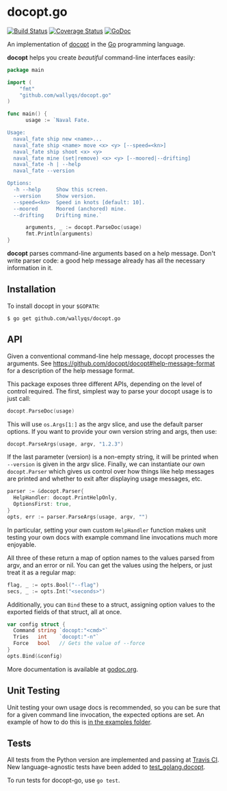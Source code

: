 docopt.go
=========

[![Build Status](https://travis-ci.org/wallyqs/docopt.go.svg?branch=master)](https://travis-ci.org/wallyqs/docopt.go)
[![Coverage Status](https://coveralls.io/repos/github/wallyqs/docopt.go/badge.svg)](https://coveralls.io/github/wallyqs/docopt.go)
[![GoDoc](https://godoc.org/github.com/wallyqs/docopt.go?status.svg)](https://godoc.org/github.com/wallyqs/docopt.go)

An implementation of [docopt](http://docopt.org/) in the [Go](http://golang.org/) programming language.

**docopt** helps you create *beautiful* command-line interfaces easily:

```go
package main

import (
	"fmt"
	"github.com/wallyqs/docopt.go"
)

func main() {
	  usage := `Naval Fate.

Usage:
  naval_fate ship new <name>...
  naval_fate ship <name> move <x> <y> [--speed=<kn>]
  naval_fate ship shoot <x> <y>
  naval_fate mine (set|remove) <x> <y> [--moored|--drifting]
  naval_fate -h | --help
  naval_fate --version

Options:
  -h --help     Show this screen.
  --version     Show version.
  --speed=<kn>  Speed in knots [default: 10].
  --moored      Moored (anchored) mine.
  --drifting    Drifting mine.`

	  arguments, _ := docopt.ParseDoc(usage)
	  fmt.Println(arguments)
}
```

**docopt** parses command-line arguments based on a help message. Don't write parser code: a good help message already has all the necessary information in it.

## Installation

To install docopt in your `$GOPATH`:

```console
$ go get github.com/wallyqs/docopt.go
```

## API

Given a conventional command-line help message, docopt processes the arguments. See https://github.com/docopt/docopt#help-message-format for a description of the help message format.

This package exposes three different APIs, depending on the level of control required. The first, simplest way to parse your docopt usage is to just call:

```go
docopt.ParseDoc(usage)
```

This will use `os.Args[1:]` as the argv slice, and use the default parser options. If you want to provide your own version string and args, then use:

```go
docopt.ParseArgs(usage, argv, "1.2.3")
```

If the last parameter (version) is a non-empty string, it will be printed when `--version` is given in the argv slice. Finally, we can instantiate our own `docopt.Parser` which gives us control over how things like help messages are printed and whether to exit after displaying usage messages, etc.

```go
parser := &docopt.Parser{
  HelpHandler: docopt.PrintHelpOnly,
  OptionsFirst: true,
}
opts, err := parser.ParseArgs(usage, argv, "")
```

In particular, setting your own custom `HelpHandler` function makes unit testing your own docs with example command line invocations much more enjoyable.

All three of these return a map of option names to the values parsed from argv, and an error or nil. You can get the values using the helpers, or just treat it as a regular map:

```go
flag, _ := opts.Bool("--flag")
secs, _ := opts.Int("<seconds>")
```

Additionally, you can `Bind` these to a struct, assigning option values to the
exported fields of that struct, all at once.

```go
var config struct {
  Command string `docopt:"<cmd>"`
  Tries   int    `docopt:"-n"`
  Force   bool   // Gets the value of --force
}
opts.Bind(&config)
```

More documentation is available at [godoc.org](https://pkg.go.dev/github.com/wallyqs/docopt.go).

## Unit Testing

Unit testing your own usage docs is recommended, so you can be sure that for a given command line invocation, the expected options are set. An example of how to do this is [in the examples folder](examples/unit_test/unit_test.go).

## Tests

All tests from the Python version are implemented and passing at [Travis CI](https://travis-ci.org/wallyqs/docopt.go). New language-agnostic tests have been added to [test_golang.docopt](test_golang.docopt).

To run tests for docopt-go, use `go test`.
